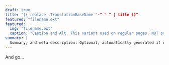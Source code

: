 ```yaml
---
draft: true
title: "{{ replace .TranslationBaseName "-" " " | title }}"
featured: "filename.ext"
featured:
  img: "filename.ext"
  caption: "Caption and Alt. This variant used on regular pages, NOT posts pages."
summary: |
  Summary, and meta description. Optional, automatically generated if not provided.
---
```


And go...
